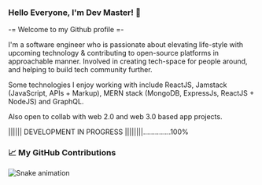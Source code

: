 ###  Hello Everyone, I'm Dev Master! 👋

  
-= Welcome to my Github profile =-


I'm a software engineer who is passionate about elevating life-style with upcoming technology & contributing to open-source platforms in approachable manner. 
Involved in creating tech-space for people around, and helping to build tech community further. 

Some technologies I enjoy working with include ReactJS, Jamstack (JavaScript, APIs + Markup), 
MERN stack (MongoDB, ExpressJs, ReactJS + NodeJS) and GraphQL. 

Also open to collab with web 2.0 and web 3.0 based app projects.


|||||| DEVELOPMENT IN PROGRESS ||||||||..............100%

### 📈 My GitHub Contributions
![Snake animation](https://github.com/devmaster009/devmaster009/blob/output/github-contribution-grid-snake.svg)
<!--
**devmaster009/devmaster009** is a ✨ _special_ ✨ repository because its `README.md` (this file) appears on your GitHub profile.

Here are some ideas to get you started:

- 🔭 I’m currently working on ...
- 🌱 I’m currently learning ...
- 👯 I’m looking to collaborate on ...
- 🤔 I’m looking for help with ...
- 💬 Ask me about ...
- 📫 How to reach me: ...
- 😄 Pronouns: ...
- ⚡ Fun fact: ...
-->
